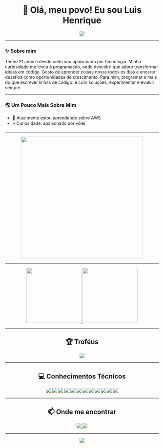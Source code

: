 <h1 align="center"> 
  👋 Olá, meu povo! Eu sou <strong>Luis Henrique</strong>  
</h1>

<p align="center">
  <img src="https://readme-typing-svg.herokuapp.com/?lines=Sejam+bem-vindos!+🚀;Estão+Bem??+😊;&center=true&size=25&color=00FFDD">
</p>

---

### ✨ Sobre mim  
Tenho 21 anos e desde cedo sou apaixonado por tecnologia. Minha curiosidade me levou à programação, onde descobri que adoro transformar ideias em código. Gosto de aprender coisas novas todos os dias e encarar desafios como oportunidades de crescimento. Para mim, programar é mais do que escrever linhas de código: é criar soluções, experimentar e evoluir sempre.

---

### 🌎 Um Pouco Mais Sobre Mim  
- 🌱 Atualmente estou aprendendo sobre AWS  
- ⚡ Curiosidade: apaixonado por vôlei  

---

<p align="center">
  <img src="https://raw.githubusercontent.com/saadeghi/saadeghi/master/dino.gif" width="400"/>
</p>

---

<div align="center">
  <a href="https://github.com/luishgfarias">
    <img height="180em" src="https://github-readme-stats.vercel.app/api?username=luishgfarias&show_icons=true&theme=tokyonight&include_all_commits=true&count_private=true"/>
    <img height="180em" src="https://github-readme-stats.vercel.app/api/top-langs/?username=luishgfarias&layout=compact&langs_count=7&theme=tokyonight"/>
  </a>
</div>

---

<h2 align="center">🏆 Troféus</h2>
<div align="center">
  <img src="https://github-trophies.vercel.app/?username=luishgfarias&theme=darkhub&margin-w=10&margin-h=15" />
</div>

---

<h2 align="center">💻 Conhecimentos Técnicos</h2>
<div align="center">
  <img src="https://img.shields.io/badge/HTML5-E34F26?style=for-the-badge&logo=html5&logoColor=white"/>
  <img src="https://img.shields.io/badge/CSS3-1572B6?style=for-the-badge&logo=css3&logoColor=white"/>
  <img src="https://img.shields.io/badge/JavaScript-F7DF1E?style=for-the-badge&logo=javascript&logoColor=black"/>
  <img src="https://img.shields.io/badge/TypeScript-007ACC?style=for-the-badge&logo=typescript&logoColor=white"/>
  <img src="https://img.shields.io/badge/React-61DAFB?style=for-the-badge&logo=react&logoColor=black"/>
  <img src="https://img.shields.io/badge/React_Native-61DAFB?style=for-the-badge&logo=react&logoColor=black"/>
  <img src="https://img.shields.io/badge/Next.js-000000?style=for-the-badge&logo=next.js&logoColor=white"/>
  <img src="https://img.shields.io/badge/Vue.js-4FC08D?style=for-the-badge&logo=vue.js&logoColor=white"/>
  <img src="https://img.shields.io/badge/Tailwind_CSS-38B2AC?style=for-the-badge&logo=tailwind-css&logoColor=white"/>
  <img src="https://img.shields.io/badge/Node.js-339933?style=for-the-badge&logo=node.js&logoColor=white"/>
  <img src="https://img.shields.io/badge/NestJS-E0234E?style=for-the-badge&logo=nestjs&logoColor=white"/>
  <img src="https://img.shields.io/badge/Docker-2496ED?style=for-the-badge&logo=docker&logoColor=white"/>
</div>

---

<h2 align="center">📫 Onde me encontrar</h2>
<div align="center">
  <a href="mailto:luishgfarias@gmail.com">
    <img src="https://img.shields.io/badge/-Gmail-D14836?style=for-the-badge&logo=gmail&logoColor=white"/>
  </a>
  <a href="https://www.linkedin.com/in/luishgfarias" target="_blank">
    <img src="https://img.shields.io/badge/-LinkedIn-0077B5?style=for-the-badge&logo=linkedin&logoColor=white"/>
  </a>
</div>

---

<p align="center">
  <img src="https://capsule-render.vercel.app/api?type=waving&color=0:00FFDD,100:8A2BE2&height=100&section=footer"/>
</p>
